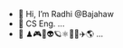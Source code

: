 - 👋 Hi, I’m Radhi @Bajahaw
- 🌱 CS Eng. ...
- 👀 ♟🎮🔭👽🪐⚛️🔐🌀✈️🌎 ...

<!---
Bajahaw/Bajahaw is a ✨ special ✨ repository because its `README.md` (this file) appears on your GitHub profile.
You can click the Preview link to take a look at your changes.
--->

